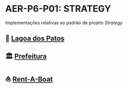 # AER-P6-P01: STRATEGY
Implementações relativas ao padrão de projeto *Strategy*

## :duck: [Lagoa dos Patos](https://github.com/tnicacio/ifc-programacao6/tree/main/AER-P6-P01/DuckTales)

## :classical_building: [Prefeitura](https://github.com/tnicacio/ifc-programacao6/tree/main/AER-P6-P01/Prefeitura)

## :boat: [Rent-A-Boat](https://github.com/tnicacio/ifc-programacao6/tree/main/AER-P6-P01/RentABoat)
